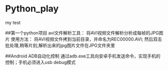 # Python_play
my test

##第一个python项目
avi文件解析工具：
将AVI视频文件解析分析成每帧的JPG图片
使用方法：
将AVI视频文件拷到当前目录，并命名为REC00000.AVI; 然后双击批处理,稍等片刻,解析出来的jpg图片文件在JPG文件夹里


##Android ADB自动化控制
通过adb.exe工具向安卓手机发送命令，实现手机的控制；手机必须进入usb debug模式